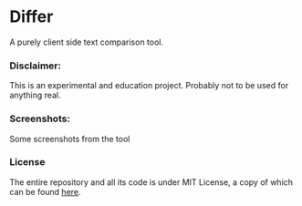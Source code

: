 # Differ

A purely client side text comparison tool.

### Disclaimer:

This is an experimental and education project. Probably not to be used for
anything real.

### Screenshots:

Some screenshots from the tool

### License

The entire repository and all its code is under MIT License, a copy of which can
be found [here](LICENSE).
